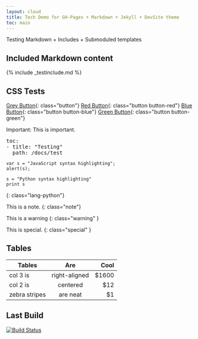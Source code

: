 ```yaml
---
layout: cloud
title: Tech Demo for GH-Pages + Markdown + Jekyll + DevSite theme
toc: main
---
```


Testing Markdown + Includes + Submoduled templates

## Included Markdown content

{% include _testinclude.md %}

## CSS Tests 

[Grey Button](http://www.google.com){: class="button"}
[Red Button](http://www.google.com){: class="button button-red"}
[Blue Button](http://www.google.com){: class="button button-blue"}
[Green Button](http://www.google.com){: class="button button-green"}

Important: This is important.

<pre class="prettyprint lang-yaml">toc:
- title: "Testing"
  path: /docs/test
</pre>


    var s = "JavaScript syntax highlighting";
    alert(s);

```
s = "Python syntax highlighting"
print s
```
{: class="lang-python"}

This is a note.
{: class="note"}

This is a warning
{: class="warning" }

This is special.
{: class="special" }

## Tables

| Tables        | Are           | Cool  |
| ------------- |:-------------:| -----:|
| col 3 is      | right-aligned | $1600 |
| col 2 is      | centered      |   $12 |
| zebra stripes | are neat      |    $1 |


## Last Build

[![Build Status](https://travis-ci.org/GoogleDevDocs/googledevdocs.github.io.svg?branch=master)](https://travis-ci.org/GoogleDevDocs/googledevdocs.github.io)
